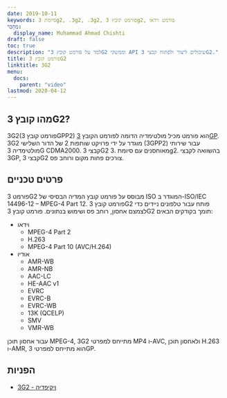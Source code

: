 ```yaml
---
date: 2019-10-11
keywords: סיומת 3g2, .3g2, .3g2, פורמט קובץ 3g2, פורמט וידאו
מְחַבֵּר:
  display_name: Muhammad Ahmad Chishti
draft: false
toc: true
description: "למד על פורמט קובץ 3G2 וממשקי API שיכולים ליצור ולפתוח קבצי 3G2."
title: פורמט קובץ 3G2
linktitle: 3G2
menu:
  docs:
    parent: "video"
lastmod: 2020-04-12
---
```


## מהו קובץ 3G2? ##

3G2(פורמט קובץ 3GPP2) הוא פורמט מכיל מולטימדיה הדומה לפורמט הקובץ [3GP](/he/video/3gp/). 3G2 מוגדר על ידי פרויקט שותפות 2 של הדור השלישי (3GPP2) עבור שירותי מולטימדיה 3G CDMA2000. קבצי 3G2 מאוחסנים עם סיומת .3g2. בהשוואה לקבצי 3GP, קבצי 3G2 צורכים פחות מקום ורוחב פס.

## פרטים טכניים ##

פורמט 3G2 מבוסס על פורמט קובץ המדיה הבסיסי של ISO המוגדר ב-ISO/IEC 14496-12 – MPEG-4 Part 12. פורמט קובץ 3G2 פותח עבור טלפונים ניידים כדי לצמצם אחסון, רוחב פס ושימוש בנתונים. פורמט קובץ 3G2 תומך בקודקים הבאים:

- וידאו
  - MPEG-4 Part 2
  - H.263
  - MPEG-4 Part 10 (AVC/H.264)
- אודיו
  - AMR-WB
  - AMR-NB
  - AAC-LC
  - HE-AAC v1
  - EVRC
  - EVRC-B
  - EVRC-WB
  - 13K (QCELP)
  - SMV
  - VMR-WB

עבור אחסון תוכן MPEG-4, 3G2 מתייחס למפרטי MP4 ו-AVC, ולאחסון תוכן H.263 ו-AMR, הוא מתייחס למפרטי 3GP.

## הפניות ##

- [3G2 - ויקיפדיה](https://en.wikipedia.org/wiki/3GP_and_3G2)


